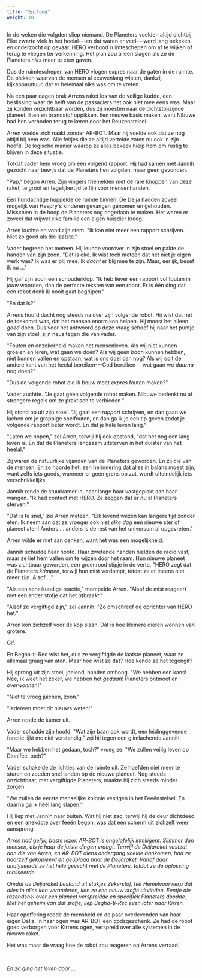 ```yaml
---
title: "Epiloog"
weight: 10
---
```


In de weken die volgden sliep niemand. De Planeters voelden altijd dichtbij. Elke zwarte vlek in het heelal---en dat waren er veel---werd lang bekeken en onderzocht op gevaar. HERO verbood ruimteschepen om af te wijken of terug te vliegen ter verkenning. Het plan zou alleen slagen als ze de Planeters _niks_ meer te eten gaven.

Dus de ruimteschepen van HERO vlogen expres naar de gaten in de ruimte. De plekken waarvan de mensen al eeuwenlang wisten, dankzij kijkapparatuur, dat er helemaal niks was om te vreten.

Na een paar dagen brak Arrens raket los van de veilige kudde, een beslissing waar de helft van de passagiers het ook niet mee eens was. Maar zij konden onzichtbaar worden, dus zij moesten naar de dichtstbijzijnde planeet. Eten en brandstof oppikken. Een nieuwe basis maken, want Nibuwe had hen verboden terug te keren door het Reuzenstelsel.

Arren voelde zich naakt zonder AR-BOT. Maar hij voelde ook dat ze nog altijd bij hem was. Alle feitjes die ze altijd vertelde zaten nu ook in zijn hoofd. De logische manier waarop ze alles bekeek hielp hem om rustig te blijven in deze situatie.

Totdat vader hem vroeg om een volgend rapport. Hij had samen met Jannih gezocht naar bewijs dat de Planeters hen volgden, maar geen gevonden.

"Pap," begon Arren. Zijn vingers friemelden met de rare knoppen van deze raket, te groot en tegelijkertijd te fijn voor mensenhanden. 

Een hondachtige huppelde de ruimte binnen. De Delja hadden zoveel mogelijk van Hespry's kinderen gevangen genomen en gehouden. Misschien in de hoop de Planeters nog ongedaan te maken. Het waren er zoveel dat vrijwel elke familie een eigen huisdier kreeg. 

Arren kuchte en vond zijn stem. "Ik kan niet meer een rapport schrijven. Niet zo goed als die laatste."

Vader begreep het meteen. Hij leunde voorover in zijn stoel en pakte de handen van zijn zoon. "Dat is oké. Ik wist toch meteen dat het niet je eigen werk was? Ik was er blij mee. Ik _dacht_ er blij mee te zijn. Maar, eerlijk, besef ik nu ..." 

Hij gaf zijn zoon een schouderklop. "Ik heb liever een rapport vol fouten in _jouw_ woorden, dan de perfecte teksten van een robot. Er is één ding dat een robot denk ik nooit gaat begrijpen."

"En dat is?" 

Arrens hoofd dacht nog steeds na over zijn volgende robot. Hij wist dat het de toekomst was, dat het mensen enorm kon helpen. Hij moest het alleen _goed_ doen. Dus voor het antwoord op deze vraag schoof hij naar het puntje van zijn stoel, zijn neus tegen die van vader.

"Fouten en onzekerheid maken het mensenleven. Als wij niet kunnen groeien en leren, wat gaan we doen? Als wij geen _baan_ kunnen hebben, niet kunnen vallen en opstaan, wat is ons doel dan nog? Als wij ooit de andere kant van het heelal bereiken---God bereiken---wat gaan we _daarna_ nog doen?"

"Dus de volgende robot die ik bouw moet _expres_ fouten maken?"

Vader zuchtte. "Je gaat géén volgende robot maken. Nibuwe bedenkt nu al strengere regels om ze praktisch te verbieden." 

Hij stond op uit zijn stoel. "Jij gaat een _rapport_ schrijven, en dan gaan we lachen om je grappige spelfouten, en dan ga ik je een tip geven zodat je volgende rapport beter wordt. En dat je hele leven lang."

"Laten we hopen," zei Arren, terwijl hij ook opstond, "dat het nog een lang leven is. En dat de Planeters langzaam uitsterven in het duister van het heelal."

Zij waren de natuurlijke vijanden van de Planeters geworden. En zij die van de mensen. En zo hoorde het: een herinnering dat alles in balans moest zijn, want zelfs iets goeds, wanneer er geen grens op zat, wordt uiteindelijk iets verschrikkelijks.

Jannih rende de stuurkamer in, haar lange haar vastgeplakt aan haar wangen. "Ik had contact met HERO. Ze zeggen dat er _nu_ al Planeters sterven."

"Dat is te snel," zei Arren meteen. "Elk levend wezen kan langere tijd zonder eten. Ik neem aan dat ze vroeger ook niet _elke dag_ een nieuwe ster of planeet aten! Anders ... anders is de rest van het universum al opgevreten."

Arren wilde er niet aan denken, want het was een mogelijkheid.

Jannih schudde haar hoofd. Haar zwetende handen hielden de radio vast, maar ze liet hem vallen om te wijzen door het raam. Hun nieuwe planeet was zichtbaar geworden, een groenrood stipje in de verte. "HERO zegt dat de Planeters _krimpen_, terwijl hun mist verdampt, totdat ze er ineens niet meer zijn. Alsof ..."

"Als een scheikundige reactie," mompelde Arren. "Alsof de mist reageert met een ander stofje dat het _afbreekt_."

"Alsof ze vergiftigd zijn," zei Jannih. "Zo omschreef de oprichter van HERO het."

Arren kon zichzelf voor de kop slaan. Dát is hoe kleinere dieren wonnen van grotere. 

Gif. 

En Begha-ti-Rec wist het, dus ze vergiftigde de laatste planeet, waar ze allemaal graag van aten. Maar hoe wist ze dat? Hoe kende ze het tegengif?

Hij sprong uit zijn stoel, joelend, handen omhoog. "We hebben een kans! Nee, ik weet het zeker, we hebben het _gedaan_! Planeters ontmoet en _overwonnen_!"

"Niet te vroeg juichen, zoon."

"Iedereen moet dit nieuws weten!" 

Arren rende de kamer uit.

Vader schudde zijn hoofd. "Wat zijn baan ook wordt, een leidinggevende functie lijkt me niet verstandig," zei hij tegen een glimlachende Jannih.

"Maar we hebben het gedaan, toch?" vroeg ze. "We zullen veilig leven op Dinnifee, toch?"

Vader schakelde de lichtjes van de ruimte uit. Ze hoefden niet meer te sturen en zouden snel landen op de nieuwe planeet. Nog steeds onzichtbaar, met vergiftigde Planeters, maakte hij zich steeds minder zorgen.

"We zullen de eerste menselijke kolonie vestigen in het Feeënstelsel. En daarna ga ik héél lang slapen."

Hij liep met Jannih naar buiten. Wat hij niet zag, terwijl hij de deur dichtdeed en een anekdote over feeën begon, was dat één scherm uit zichzelf weer aansprong.

_Arren had gelijk, beste lezer. AR-BOT is ongelofelijk intelligent. Slimmer dan mensen, als je haar de juiste dingen vraagt. Terwijl de Deljaraket vastzat aan die van Arren, en AR-BOT diens ondergang voelde aankomen, had ze haarzelf gekopieerd en geüpload naar de Deljaraket. Vanaf daar analyseerde ze het hele gevecht met de Planeters, totdat ze de oplossing realiseerde._

_Omdat de Deljaraket bestond uit stukjes Zekerstof, het Hemelvoorwerp dat alles in alles kon veranderen, kon ze een nieuw stofje uitvinden. Eentje die razendsnel over een planeet verspreidde en specifiek Planeters doodde. Met het geheim van dat stofje, liep Begha-ti-Rec even later naar Kirren._

Haar opoffering redde de mensheid en de paar overlevenden van haar eigen Delja. In haar ogen was AR-BOT een godsgeschenk. Ze had de robot goed verborgen voor Kirrens ogen, verspreid over alle systemen in de nieuwe raket.

Het was maar de vraag hoe de robot zou reageren op Arrens verraad.

&nbsp;

_En zo ging het leven door ..._